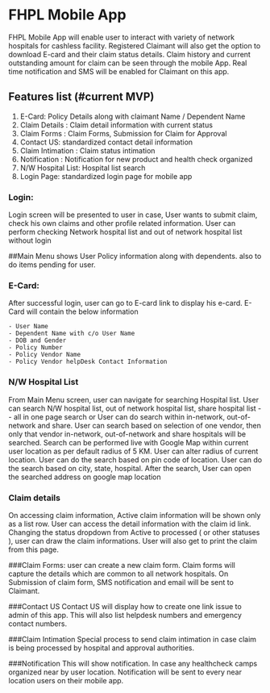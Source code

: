 # FHPL Mobile App
FHPL Mobile App will enable user to interact with variety of network hospitals for cashless facility. Registered Claimant will also get the option to download E-card and their claim status details. Claim history and current outstanding amount for claim can be seen through the mobile App. Real time notification and SMS will be enabled for Claimant on this app.

## Features list (#current MVP)
1. E-Card: Policy Details along with claimant Name / Dependent Name 
2. Claim Details : Claim detail information with current status
3. Claim Forms : Claim Forms, Submission for Claim for Approval
4. Contact US: standardized contact detail information 
5. Claim Intimation : Claim status intimation 
6. Notification : Notification for new product and health check organized
7. N/W Hospital List: Hospital list search 
8. Login Page: standardized login page for mobile app


### Login:
Login screen will be presented to user in case, User wants to submit claim, check his own claims and other profile related information. 
User can perform checking Network hospital list and out of network hospital list without login

##Main Menu
shows User Policy information along with dependents. also to do items pending for user.

### E-Card:
After successful login, user can go to E-card link to display his e-card.
E-Card will contain the below information 

	- User Name
	- Dependent Name with c/o User Name
	- DOB and Gender
	- Policy Number
	- Policy Vendor Name
	- Policy Vendor helpDesk Contact Information  

### N/W Hospital List
 From Main Menu screen, user can navigate for searching Hospital list. User can search N/W hospital list, out of network hospital list, share hospital list -- all in one page search or User can do search within in-network, out-of-network and share. User can search based on selection of one vendor, then only that vendor in-network, out-of-network and share hospitals will be searched. 
Search can be performed live with Google Map within current user location as per default radius of 5 KM. User can alter radius of current location. User can do the search based on pin code of location. User can do the search based on city, state, hospital.
After the search, User can open the searched address on google map location 

### Claim details
On accessing claim information, Active claim information will be shown only as a list row. User can access the detail information with the claim id link. Changing the status dropdown from Active to processed ( or other statuses ), user can draw the claim informations. User will also get to print the claim from this page. 

###Claim Forms:
user can create a new claim form. Claim forms will capture the details which are common to all network hospitals. On Submission of claim form, SMS notification and email will be sent to Claimant.

###Contact US
Contact US will display how to create one link issue to admin of this app. This will also list helpdesk numbers and emergency contact numbers.

###Claim Intimation
Special process to send claim intimation in case claim is being processed by hospital and approval authorities.

###Notification
This will show notification. In case any healthcheck camps organized near by user location. Notification will be sent to every near location users on their mobile app.


